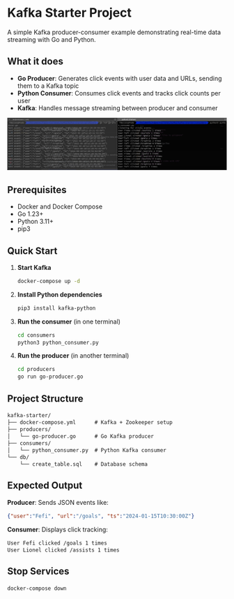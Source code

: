 # Kafka Starter Project

A simple Kafka producer-consumer example demonstrating real-time data streaming with Go and Python.

## What it does

- **Go Producer**: Generates click events with user data and URLs, sending them to a Kafka topic
- **Python Consumer**: Consumes click events and tracks click counts per user
- **Kafka**: Handles message streaming between producer and consumer

![Demo of Kafka producer and consumer output](demo_image.jpeg)


## Prerequisites

- Docker and Docker Compose
- Go 1.23+
- Python 3.11+
- pip3

## Quick Start

1. **Start Kafka**
   ```bash
   docker-compose up -d
   ```

2. **Install Python dependencies**
   ```bash
   pip3 install kafka-python
   ```

3. **Run the consumer** (in one terminal)
   ```bash
   cd consumers
   python3 python_consumer.py
   ```

4. **Run the producer** (in another terminal)
   ```bash
   cd producers
   go run go-producer.go
   ```

## Project Structure

```
kafka-starter/
├── docker-compose.yml      # Kafka + Zookeeper setup
├── producers/
│   └── go-producer.go      # Go Kafka producer
├── consumers/
│   └── python_consumer.py  # Python Kafka consumer
└── db/
    └── create_table.sql    # Database schema
```

## Expected Output

**Producer**: Sends JSON events like:
```json
{"user":"Fefi", "url":"/goals", "ts":"2024-01-15T10:30:00Z"}
```

**Consumer**: Displays click tracking:
```
User Fefi clicked /goals 1 times
User Lionel clicked /assists 1 times
```

## Stop Services

```bash
docker-compose down
```
